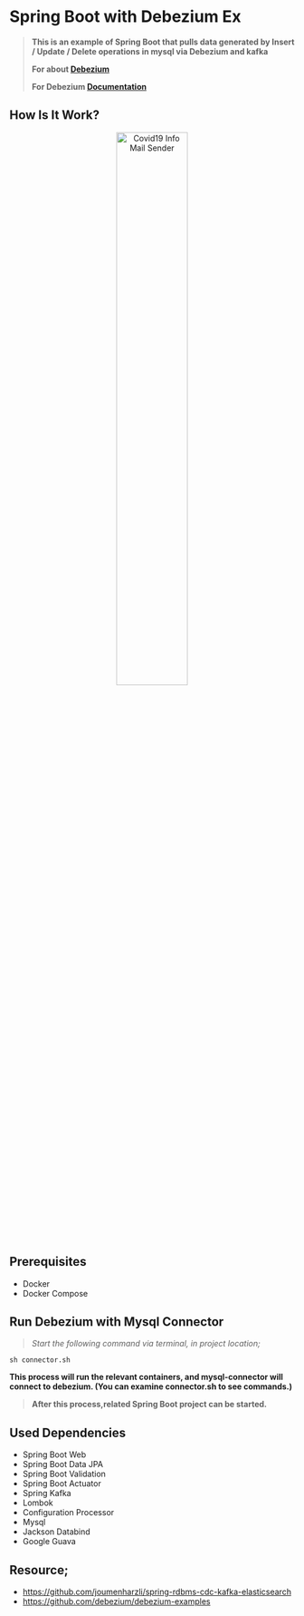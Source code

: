 # Spring Boot with Debezium Ex

>**This is an example of Spring Boot that pulls data generated by Insert / Update / Delete operations in mysql via Debezium and kafka**
>
>**For about [Debezium](https://debezium.io)**
>
>**For Debezium [Documentation](https://debezium.io/documentation/reference/1.3/)**
## How Is It Work?

<p align="center">
<img src="https://github.com/NrktSLL/spring-boot-debezium-ex/blob/master/images/spring-boot-debezium-ex.png" alt="Covid19 Info Mail Sender" width="50%" height="50%"/> 
</p>

## Prerequisites

*  Docker 
*  Docker Compose

## Run Debezium with Mysql Connector
>*Start the following command via terminal, in project location;*

```
sh connector.sh
```


**This process will run the relevant containers, and   mysql-connector will connect to debezium. (You can examine connector.sh to see commands.)**


>**After this process,related Spring Boot project can be started.**

## Used Dependencies
* Spring Boot Web
* Spring Boot Data JPA
* Spring Boot Validation
* Spring Boot Actuator
* Spring Kafka
* Lombok
* Configuration Processor
* Mysql
* Jackson Databind
* Google Guava

## Resource;

* https://github.com/joumenharzli/spring-rdbms-cdc-kafka-elasticsearch
* https://github.com/debezium/debezium-examples
